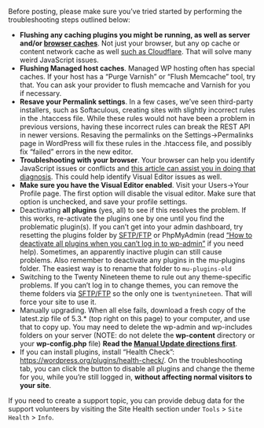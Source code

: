 Before posting, please make sure you’ve tried started by performing the troubleshooting steps outlined below:

- **Flushing any caching plugins you might be running, as well as server and/or [browser caches](http://www.refreshyourcache.com/)**. Not just your browser, but any op cache or content network cache as well [such as Cloudflare](https://support.cloudflare.com/hc/en-us/articles/200169246-How-do-I-purge-my-cache-). That will solve many weird JavaScript issues.
- **Flushing Managed host caches**. Managed WP hosting often has special caches. If your host has a “Purge Varnish” or “Flush Memcache” tool, try that. You can ask your provider to flush memcache and Varnish for you if necessary.
- **Resave your Permalink settings**. In a few cases, we’ve seen third-party installers, such as Softaculous, creating sites with slightly incorrect rules in the .htaccess file. While these rules would not have been a problem in previous versions, having these incorrect rules can break the REST API in newer versions. Resaving the permalinks on the Settings->Permalinks page in WordPress will fix these rules in the .htaccess file, and possibly fix “failed” errors in the new editor.
- **Troubleshooting with your browser**. Your browser can help you identify JavaScript issues or conflicts and [this article can assist you in doing that diagnosis](https://wordpress.org/support/article/using-your-browser-to-diagnose-javascript-errors/). This could help identify Visual Editor issues as well.
- **Make sure you have the Visual Editor enabled**. Visit your Users->Your Profile page. The first option will disable the visual editor. Make sure that option is unchecked, and save your profile settings.
- Deactivating **all plugins** (yes, all) to see if this resolves the problem. If this works, re-activate the plugins one by one until you find the problematic plugin(s). If you can’t get into your admin dashboard, try resetting the plugins folder by [SFTP/FTP](https://wordpress.org/support/article/ftp-clients/) or PhpMyAdmin (read [“How to deactivate all plugins when you can’t log in to wp-admin”](https://wordpress.org/support/article/faq-troubleshooting/) if you need help). Sometimes, an apparently inactive plugin can still cause problems. Also remember to deactivate any plugins in the mu-plugins folder. The easiest way is to rename that folder to `mu-plugins-old`
- Switching to the Twenty Nineteen theme to rule out any theme-specific problems. If you can’t log in to change themes, you can remove the theme folders via [SFTP/FTP](https://wordpress.org/support/article/ftp-clients/) so the only one is `twentynineteen`. That will force your site to use it.
- Manually upgrading. When all else fails, download a fresh copy of the latest.zip file of 5.3.* (top right on this page) to your computer, and use that to copy up. You may need to delete the wp-admin and wp-includes folders on your server (NOTE: do not delete the **wp-content** directory or your **wp-config.php** file) **Read the [Manual Update directions first](https://wordpress.org/support/article/updating-wordpress/)**.
- If you can install plugins, install “Health Check”: https://wordpress.org/plugins/health-check/. On the troubleshooting tab, you can click the button to disable all plugins and change the theme for you, while you’re still logged in, **without affecting normal visitors to your site**.

If you need to create a support topic, you can provide debug data for the support volunteers by visiting the Site Health section under `Tools` > `Site Health` > `Info`.